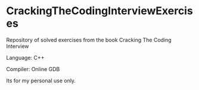 # CrackingTheCodingInterviewExercises
Repository of solved exercises from the book Cracking The Coding Interview

Language: C++

Compiler: Online GDB

Its for my personal use only.
